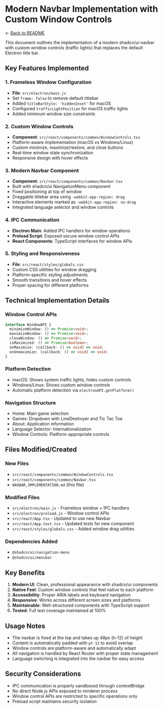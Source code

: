 # Modern Navbar Implementation with Custom Window Controls

← [Back to README](/README.md)

This document outlines the implementation of a modern shadcn/ui navbar with custom window controls (traffic lights) that replaces the default Electron title bar.

## Key Features Implemented

### 1. Frameless Window Configuration
- **File**: `src/electron/main.js`
- Set `frame: false` to remove default titlebar
- Added `titleBarStyle: 'hiddenInset'` for macOS
- Configured `trafficLightPosition` for macOS traffic lights
- Added minimum window size constraints

### 2. Custom Window Controls
- **Component**: `src/react/components/common/WindowControls.tsx`
- Platform-aware implementation (macOS vs Windows/Linux)
- Custom minimize, maximize/restore, and close buttons
- Real-time window state synchronization
- Responsive design with hover effects

### 3. Modern Navbar Component
- **Component**: `src/react/components/common/Navbar.tsx`
- Built with shadcn/ui NavigationMenu component
- Fixed positioning at top of window
- Draggable titlebar area using `-webkit-app-region: drag`
- Interactive elements marked as `-webkit-app-region: no-drag`
- Integrated language selector and window controls

### 4. IPC Communication
- **Electron Main**: Added IPC handlers for window operations
- **Preload Script**: Exposed secure window control APIs
- **React Components**: TypeScript interfaces for window APIs

### 5. Styling and Responsiveness
- **File**: `src/react/styles/globals.css`
- Custom CSS utilities for window dragging
- Platform-specific styling adjustments
- Smooth transitions and hover effects
- Proper spacing for different platforms

## Technical Implementation Details

### Window Control APIs
```typescript
interface WindowAPI {
  minimizeWindow: () => Promise<void>;
  maximizeWindow: () => Promise<void>;
  closeWindow: () => Promise<void>;
  isMaximized: () => Promise<boolean>;
  onMaximize: (callback: () => void) => void;
  onUnmaximize: (callback: () => void) => void;
}
```

### Platform Detection
- macOS: Shows system traffic lights, hides custom controls
- Windows/Linux: Shows custom window controls
- Automatic platform detection via `electronAPI.getPlatform()`

### Navigation Structure
- Home: Main game selection
- Games: Dropdown with LineDestroyer and Tic Tac Toe
- About: Application information
- Language Selector: Internationalization
- Window Controls: Platform-appropriate controls

## Files Modified/Created

### New Files
- `src/react/components/common/WindowControls.tsx`
- `src/react/components/common/Navbar.tsx`
- `NAVBAR_IMPLEMENTATION.md` (this file)

### Modified Files
- `src/electron/main.js` - Frameless window + IPC handlers
- `src/electron/preload.js` - Window control APIs
- `src/react/App.tsx` - Updated to use new Navbar
- `src/react/App.test.tsx` - Updated tests for new component
- `src/react/styles/globals.css` - Added window drag utilities

### Dependencies Added
- `@shadcn/ui/navigation-menu`
- `@shadcn/ui/menubar`

## Key Benefits

1. **Modern UI**: Clean, professional appearance with shadcn/ui components
2. **Native Feel**: Custom window controls that feel native to each platform
3. **Accessibility**: Proper ARIA labels and keyboard navigation
4. **Responsive**: Works across different screen sizes and platforms
5. **Maintainable**: Well-structured components with TypeScript support
6. **Tested**: Full test coverage maintained at 100%

## Usage Notes

- The navbar is fixed at the top and takes up 48px (h-12) of height
- Content is automatically padded with `pt-12` to avoid overlap
- Window controls are platform-aware and automatically adapt
- All navigation is handled by React Router with proper state management
- Language switching is integrated into the navbar for easy access

## Security Considerations

- IPC communication is properly sandboxed through contextBridge
- No direct Node.js APIs exposed to renderer process
- Window control APIs are restricted to specific operations only
- Preload script maintains security isolation
